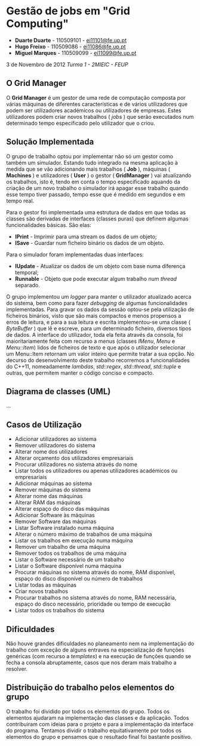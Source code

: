 Gestão de jobs em "Grid Computing"
==================================

- **Duarte Duarte** - 110509101 - ei11101@fe.up.pt
- **Hugo Freixo** - 110509086 - ei11086@fe.up.pt
- **Miguel Marques** - 110509099 - ei11099@fe.up.pt

3 de Novembro de 2012
*Turma 1 - 2MIEIC - FEUP*

O Grid Manager
--------------

O **Grid Manager** é um gestor de uma rede de computação composta por várias máquinas de diferentes
características e de vários utilizadores que podem ser utilizadores académicos ou utilizadores de empresas.
Estes utilizadores podem criar novos trabalhos ( *jobs* ) que serão executados num determinado tempo
especificado pelo utilizador que o criou.


Solução Implementada
--------------------

O grupo de trabalho optou por implementar não só um gestor como também um simulador.
Estando tudo integrado na mesma aplicação à medida que se vão adicionando mais trabalhos ( **Job** ), máquinas ( **Machines** ) e utilizadores ( **User** ) o gestor ( **GridManager** ) vai atualizando os trabalhos, isto é, tendo em conta o tempo especificado aquando da criação de um novo trabalho o simulador irá apagar esse trabalho quando esse tempo tiver passado, tempo esse que é medido em segundos e em tempo real.

Para o gestor foi implementada uma estrutura de dados em que todas as classes são derivadas de interfaces (classes puras) que definem algumas funcionalidades básicas. São elas: 
- **IPrint** - Imprimir para uma stream os dados de um objeto;
- **ISave** - Guardar num ficheiro binário os dados de um objeto.

Para o simulador foram implementadas duas interfaces:
- **IUpdate** - Atualizar os dados de um objeto com base numa diferença temporal;
- **Runnable** - Objeto que pode executar algum trabalho num *thread* separado.

O grupo implementou um *logger* para manter o utilizador atualizado acerca do sistema, bem como para fazer *debugging* de algumas funcionalidades implementadas.
Para gravar os dados da sessão optou-se pela utilização de ficheiros binários, visto que são mais compactos e menos propensos a erros de leitura, e para a sua leitura e escrita implementou-se uma classe ( *ByteBuffer* ) que lê e escreve, para um determinado ficheiro, diversos tipos de dados.
A interface do utilizador, toda ela feita através da consola, foi maioritariamente feita com recurso a menus (classes *IMenu*, *Menu* e *Menu::Item*) lidos de ficheiros de texto e que após o utilizador selecionar um Menu::Item retornam um valor inteiro que permite tratar a sua opção.
No decurso do desenvolvimento deste trabalho recorremos a funcionalidades do C++11, nomeadamente *lambdas*, *std::regex*, *std::thread*, *std::tuple* e outras, que permitem manter o código conciso e compacto.


Diagrama de classes (UML)
-------------------------

...


Casos de Utilização
--------------------

- Adicionar utilizadores ao sistema
- Remover utilizadores do sistema
- Alterar nome dos utilizadores
- Alterar orçamento dos utilizadores empresariais
- Procurar utilizadores no sistema através do nome
- Listar todos os utilizadores ou apenas utilizadores académicos ou empresariais
- Adicionar máquinas ao sistema
- Remover máquinas do sistema
- Alterar nome das máquinas
- Alterar RAM das máquinas
- Alterar espaço do disco das máquinas
- Adicionar Software às máquinas
- Remover Software das máquinas
- Listar Software instalado numa máquina
- Alterar o número máximo de trabalhos de uma máquina
- Listar os trabalhos em execução numa máquina
- Remover um trabalho de uma máquina
- Remover todos os trabalhos de uma máquina
- Listar o Software necessário de um trabalho
- Listar o Software disponível numa máquina
- Procurar máquinas no sistema através do nome, RAM disponível, espaço do disco disponível ou número de trabalhos
- Listar todas as máquinas
- Criar novos trabalhos
- Procurar trabalhos no sistema através do nome, RAM necessária, espaço do disco necessário, prioridade ou tempo de execução
- Listar todos os trabalhos do sistema


Dificuldades
------------

Não houve grandes dificuldades no planeamento nem na implementação do trabalho com exceção de alguns entraves na especialização de funções genéricas (com recurso a *templates*) e na execução de funções quando se fecha a consola abruptamente, casos que nos deram mais trabalho a resolver.


Distribuição do trabalho pelos elementos do grupo
-------------------------------------------------

O trabalho foi dividido por todos os elementos do grupo.
Todos os elementos ajudaram na implementação das classes e da aplicação.
Todos contribuiram com ideias para o projeto e para a implementação da interface do programa.
Tentamos dividir o trabalho equitativamente por todos os elementos do grupo e pensamos que o resultado final foi bastante positivo. 